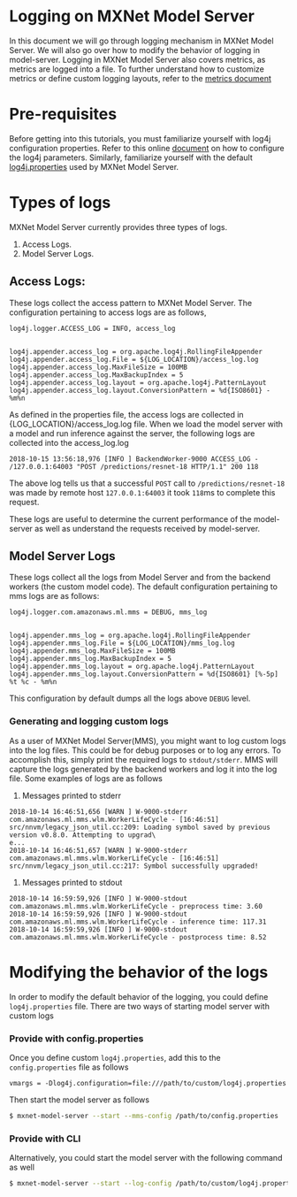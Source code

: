 # Logging on MXNet Model Server

In this document we will go through logging mechanism in MXNet Model Server. We will also go over how to modify the behavior of logging in model-server. Logging in MXNet Model Server also covers
metrics, as metrics are logged into a file. To further understand how to customize metrics or define custom logging layouts, refer to the [metrics document](metrics.md)

# Pre-requisites
Before getting into this tutorials, you must familiarize yourself with log4j configuration properties. Refer to this online [document](https://logging.apache.org/log4j/2.x/manual/configuration.html)
on how to configure the log4j parameters. Similarly, familiarize yourself with the default [log4j.properties](../frontend/server/src/main/resources/log4j.properties) used by 
MXNet Model Server. 

# Types of logs
MXNet Model Server currently provides three types of logs.
1. Access Logs.
1. Model Server Logs.

## Access Logs:
These logs collect the access pattern to MXNet Model Server. The configuration pertaining to access logs are as follows,
```properties
log4j.logger.ACCESS_LOG = INFO, access_log


log4j.appender.access_log = org.apache.log4j.RollingFileAppender
log4j.appender.access_log.File = ${LOG_LOCATION}/access_log.log
log4j.appender.access_log.MaxFileSize = 100MB
log4j.appender.access_log.MaxBackupIndex = 5
log4j.appender.access_log.layout = org.apache.log4j.PatternLayout
log4j.appender.access_log.layout.ConversionPattern = %d{ISO8601} - %m%n
```

As defined in the properties file, the access logs are collected in {LOG_LOCATION}/access_log.log file. When we load the model server
with a model and run inference against the server, the following logs are collected into the access_log.log
```text
2018-10-15 13:56:18,976 [INFO ] BackendWorker-9000 ACCESS_LOG - /127.0.0.1:64003 "POST /predictions/resnet-18 HTTP/1.1" 200 118
```
The above log tells us that a successful `POST` call to `/predictions/resnet-18` was made by remote host `127.0.0.1:64003` it took `118`ms to complete this request.

These logs are useful to determine the current performance of the model-server as well as understand the requests received by model-server.

## Model Server Logs
These logs collect all the logs from Model Server and from the backend workers (the custom model code).
The default configuration pertaining to mms logs are as follows:
```properties
log4j.logger.com.amazonaws.ml.mms = DEBUG, mms_log


log4j.appender.mms_log = org.apache.log4j.RollingFileAppender
log4j.appender.mms_log.File = ${LOG_LOCATION}/mms_log.log
log4j.appender.mms_log.MaxFileSize = 100MB
log4j.appender.mms_log.MaxBackupIndex = 5
log4j.appender.mms_log.layout = org.apache.log4j.PatternLayout
log4j.appender.mms_log.layout.ConversionPattern = %d{ISO8601} [%-5p] %t %c - %m%n
```

This configuration by default dumps all the logs above `DEBUG` level. 

### Generating and logging custom logs
As a user of MXNet Model Server(MMS), you might want to log custom logs into the log files. This could be for debug purposes or
to log any errors. To accomplish this, simply print the required logs to `stdout/stderr`. MMS will capture the logs generated by the 
backend workers and log it into the log file. Some examples of logs are as follows

1. Messages printed to stderr 
```text
2018-10-14 16:46:51,656 [WARN ] W-9000-stderr com.amazonaws.ml.mms.wlm.WorkerLifeCycle - [16:46:51] src/nnvm/legacy_json_util.cc:209: Loading symbol saved by previous version v0.8.0. Attempting to upgrad\
e...
2018-10-14 16:46:51,657 [WARN ] W-9000-stderr com.amazonaws.ml.mms.wlm.WorkerLifeCycle - [16:46:51] src/nnvm/legacy_json_util.cc:217: Symbol successfully upgraded!
```
 
1. Messages printed to stdout 
```text
2018-10-14 16:59:59,926 [INFO ] W-9000-stdout com.amazonaws.ml.mms.wlm.WorkerLifeCycle - preprocess time: 3.60
2018-10-14 16:59:59,926 [INFO ] W-9000-stdout com.amazonaws.ml.mms.wlm.WorkerLifeCycle - inference time: 117.31
2018-10-14 16:59:59,926 [INFO ] W-9000-stdout com.amazonaws.ml.mms.wlm.WorkerLifeCycle - postprocess time: 8.52
```

# Modifying the behavior of the logs
In order to modify the default behavior of the logging, you could define `log4j.properties` file. There are two ways of starting
model server with custom logs

### Provide with config.properties
 Once you define custom `log4j.properties`, add this to the 
`config.properties` file as follows

```properties
vmargs = -Dlog4j.configuration=file:///path/to/custom/log4j.properties
```
Then start the model server as follows
```bash
$ mxnet-model-server --start --mms-config /path/to/config.properties
```
### Provide with CLI 
Alternatively, you could start the model server with the following command as well

```bash
$ mxnet-model-server --start --log-config /path/to/custom/log4j.properties
```
